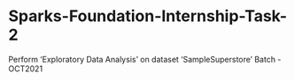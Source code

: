 # Sparks-Foundation-Internship-Task-2
Perform ‘Exploratory Data Analysis’ on dataset ‘SampleSuperstore’ Batch - OCT2021
